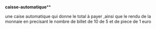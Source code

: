 ****caisse-automatique******



une caise automatique qui donne le total à payer ,ainsi que le rendu de la monnaie en precisant le nombre de billet de 10 de 5 et de piece de 1 euro 
